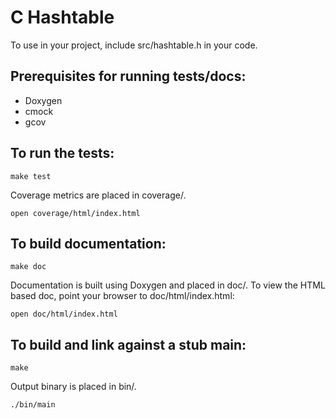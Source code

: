 # C Hashtable

To use in your project, include src/hashtable.h in your code.

## Prerequisites for running tests/docs:

* Doxygen
* cmock
* gcov

## To run the tests:

```
make test
```

Coverage metrics are placed in coverage/.

```
open coverage/html/index.html
```

## To build documentation:

```
make doc
```

Documentation is built using Doxygen and placed in doc/. To view the HTML based doc, point your browser to doc/html/index.html:

```
open doc/html/index.html
```

## To build and link against a stub main:

```
make
```

Output binary is placed in bin/.

```
./bin/main
```
